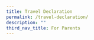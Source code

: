 ```yaml
---
title: Travel Declaration
permalink: /travel-declaration/
description: ""
third_nav_title: For Parents
---
```

